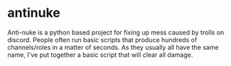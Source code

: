 # antinuke
Anti-nuke is a python based project for fixing up mess caused by trolls on discord. People often run basic scripts that produce hundreds of channels/roles in a matter of seconds. As they usually all have the same name, I've put together a basic script that will clear all damage.
